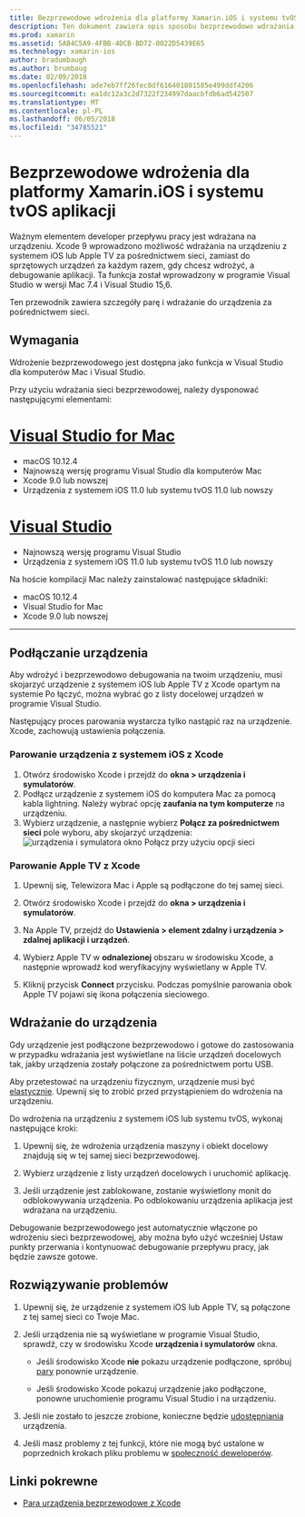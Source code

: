 ```yaml
---
title: Bezprzewodowe wdrożenia dla platformy Xamarin.iOS i systemu tvOS aplikacji
description: Ten dokument zawiera opis sposobu bezprzewodowo wdrażania aplikacji platformy Xamarin.iOS na urządzeniu z systemem iOS z obu programu Visual Studio z Mac lub Visual Studio 2017 r.
ms.prod: xamarin
ms.assetid: 5AB4C5A9-4FBB-4DCB-BD72-0022D5439E65
ms.technology: xamarin-ios
author: bradumbaugh
ms.author: brumbaug
ms.date: 02/09/2018
ms.openlocfilehash: ade7eb7ff26fec8df616401801585e499ddf4206
ms.sourcegitcommit: ea1dc12a3c2d7322f234997daacbfdb6ad542507
ms.translationtype: MT
ms.contentlocale: pl-PL
ms.lasthandoff: 06/05/2018
ms.locfileid: "34785521"
---
```

# <a name="wireless-deployment-for-xamarinios-and-tvos-apps"></a>Bezprzewodowe wdrożenia dla platformy Xamarin.iOS i systemu tvOS aplikacji

Ważnym elementem developer przepływu pracy jest wdrażana na urządzeniu. Xcode 9 wprowadzono możliwość wdrażania na urządzeniu z systemem iOS lub Apple TV za pośrednictwem sieci, zamiast do sprzętowych urządzeń za każdym razem, gdy chcesz wdrożyć, a debugowanie aplikacji. Ta funkcja został wprowadzony w programie Visual Studio w wersji Mac 7.4 i Visual Studio 15,6.

Ten przewodnik zawiera szczegóły parę i wdrażanie do urządzenia za pośrednictwem sieci.

## <a name="requirements"></a>Wymagania

Wdrożenie bezprzewodowego jest dostępna jako funkcja w Visual Studio dla komputerów Mac i Visual Studio.

Przy użyciu wdrażania sieci bezprzewodowej, należy dysponować następującymi elementami:

# <a name="visual-studio-for-mactabvsmac"></a>[Visual Studio for Mac](#tab/vsmac)

- macOS 10.12.4
- Najnowszą wersję programu Visual Studio dla komputerów Mac
- Xcode 9.0 lub nowszej
- Urządzenia z systemem iOS 11.0 lub systemu tvOS 11.0 lub nowszy

# <a name="visual-studiotabvswin"></a>[Visual Studio](#tab/vswin)

- Najnowszą wersję programu Visual Studio
- Urządzenia z systemem iOS 11.0 lub systemu tvOS 11.0 lub nowszy

Na hoście kompilacji Mac należy zainstalować następujące składniki:

- macOS 10.12.4
- Visual Studio for Mac
- Xcode 9.0 lub nowszej

-----

## <a name="connecting-a-device"></a>Podłączanie urządzenia

Aby wdrożyć i bezprzewodowo debugowania na twoim urządzeniu, musi skojarzyć urządzenie z systemem iOS lub Apple TV z Xcode opartym na systemie Po łączyć, można wybrać go z listy docelowej urządzeń w programie Visual Studio. 

Następujący proces parowania wystarcza tylko nastąpić raz na urządzenie. Xcode, zachowują ustawienia połączenia.

<a name="pair" />

### <a name="pairing-an-ios-device-with-xcode"></a>Parowanie urządzenia z systemem iOS z Xcode

1. Otwórz środowisko Xcode i przejdź do **okna > urządzenia i symulatorów**.
2. Podłącz urządzenie z systemem iOS do komputera Mac za pomocą kabla lightning. Należy wybrać opcję **zaufania na tym komputerze** na urządzeniu.
3. Wybierz urządzenie, a następnie wybierz **Połącz za pośrednictwem sieci** pole wyboru, aby skojarzyć urządzenia: ![urządzenia i symulatora okno Połącz przy użyciu opcji sieci](wireless-deployment-images/image2.png)

### <a name="pairing-an-apple-tv-with-xcode"></a>Parowanie Apple TV z Xcode

1. Upewnij się, Telewizora Mac i Apple są podłączone do tej samej sieci.

2. Otwórz środowisko Xcode i przejdź do **okna > urządzenia i symulatorów**.

3. Na Apple TV, przejdź do **Ustawienia > element zdalny i urządzenia > zdalnej aplikacji i urządzeń**.

4. Wybierz Apple TV w **odnalezionej** obszaru w środowisku Xcode, a następnie wprowadź kod weryfikacyjny wyświetlany w Apple TV.

5. Kliknij przycisk **Connect** przycisku. Podczas pomyślnie parowania obok Apple TV pojawi się ikona połączenia sieciowego.

## <a name="deploy-to-a-device"></a>Wdrażanie do urządzenia

Gdy urządzenie jest podłączone bezprzewodowo i gotowe do zastosowania w przypadku wdrażania jest wyświetlane na liście urządzeń docelowych tak, jakby urządzenia zostały połączone za pośrednictwem portu USB.

Aby przetestować na urządzeniu fizycznym, urządzenie musi być [elastycznie](~/ios/get-started/installation/device-provisioning/index.md). Upewnij się to zrobić przed przystąpieniem do wdrożenia na urządzeniu. 

Do wdrożenia na urządzeniu z systemem iOS lub systemu tvOS, wykonaj następujące kroki:

1. Upewnij się, że wdrożenia urządzenia maszyny i obiekt docelowy znajdują się w tej samej sieci bezprzewodowej. 

2. Wybierz urządzenie z listy urządzeń docelowych i uruchomić aplikację.

2. Jeśli urządzenie jest zablokowane, zostanie wyświetlony monit do odblokowywania urządzenia. Po odblokowaniu urządzenia aplikacja jest wdrażana na urządzeniu.

Debugowanie bezprzewodowego jest automatycznie włączone po wdrożeniu sieci bezprzewodowej, aby można było użyć wcześniej Ustaw punkty przerwania i kontynuować debugowanie przepływu pracy, jak będzie zawsze gotowe.

## <a name="troubleshooting"></a>Rozwiązywanie problemów

1. Upewnij się, że urządzenie z systemem iOS lub Apple TV, są połączone z tej samej sieci co Twoje Mac.

2. Jeśli urządzenia nie są wyświetlane w programie Visual Studio, sprawdź, czy w środowisku Xcode **urządzenia i symulatorów** okna. 

    * Jeśli środowisko Xcode **nie** pokazu urządzenie podłączone, spróbuj [pary](#pair) ponownie urządzenie.

    * Jeśli środowisko Xcode pokazuj urządzenie jako podłączone, ponowne uruchomienie programu Visual Studio i na urządzeniu.

3. Jeśli nie zostało to jeszcze zrobione, konieczne będzie [udostępniania](~/ios/get-started/installation/device-provisioning/index.md) urządzenia.

4. Jeśli masz problemy z tej funkcji, które nie mogą być ustalone w poprzednich krokach pliku problemu w [społeczność deweloperów](https://developercommunity.visualstudio.com/spaces/41/index.html).

## <a name="related-links"></a>Linki pokrewne

- [Para urządzenia bezprzewodowe z Xcode](https://help.apple.com/xcode/mac/9.0/index.html?localePath=en.lproj#/devbc48d1bad)
